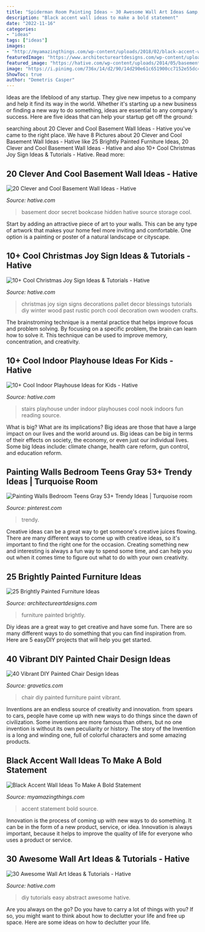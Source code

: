 ```yaml
---
title: "Spiderman Room Painting Ideas ~ 30 Awesome Wall Art Ideas &amp; Tutorials"
description: "Black accent wall ideas to make a bold statement"
date: "2022-11-16"
categories:
- "ideas"
tags: ["ideas"]
images:
- "http://myamazingthings.com/wp-content/uploads/2018/02/black-accent-wall-3.jpg"
featuredImage: "https://www.architectureartdesigns.com/wp-content/uploads/2013/06/253-630x942.jpg"
featured_image: "https://hative.com/wp-content/uploads/2014/05/basement-wall-ideas/2-secret-bookcase-door.jpg"
image: "https://i.pinimg.com/736x/14/d2/90/14d290e61c651900cc7152e55dc4ee63.jpg"
ShowToc: true
author: "Demetris Casper"
---
```



Ideas are the lifeblood of any startup. They give new impetus to a company and help it find its way in the world. Whether it's starting up a new business or finding a new way to do something, ideas are essential to any company's success. Here are five ideas that can help your startup get off the ground: 

	

		
searching about 20 Clever and Cool Basement Wall Ideas - Hative you've came to the right place. We have 8 Pictures about 20 Clever and Cool Basement Wall Ideas - Hative like 25 Brightly Painted Furniture Ideas, 20 Clever and Cool Basement Wall Ideas - Hative and also 10+ Cool Christmas Joy Sign Ideas &amp; Tutorials - Hative. Read more:
		
    
## 20 Clever And Cool Basement Wall Ideas - Hative

<img loading=lazy src="https://hative.com/wp-content/uploads/2014/05/basement-wall-ideas/2-secret-bookcase-door.jpg" onerror="this.onerror=null;this.src='https://tse1.mm.bing.net/th?id=OIP.m3PQnOQWs2APjJCyO4gy5wHaJ4&amp;pid=15.1';" alt="20 Clever and Cool Basement Wall Ideas - Hative">

_Source: hative.com_

>basement door secret bookcase hidden hative source storage cool. 

	

Start by adding an attractive piece of art to your walls. This can be any type of artwork that makes your home feel more inviting and comfortable. One option is a painting or poster of a natural landscape or cityscape.

    
## 10+ Cool Christmas Joy Sign Ideas &amp; Tutorials - Hative

<img loading=lazy src="https://hative.com/wp-content/uploads/2014/09/christmas-joy-sign/10-christmas-joy-sign-ideas-and-tutorials.jpg" onerror="this.onerror=null;this.src='https://tse4.mm.bing.net/th?id=OIP.l2F_ERFExURqzRMtj-SSXQHaJ4&amp;pid=15.1';" alt="10+ Cool Christmas Joy Sign Ideas &amp; Tutorials - Hative">

_Source: hative.com_

>christmas joy sign signs decorations pallet decor blessings tutorials diy winter wood past rustic porch cool decoration own wooden crafts. 

	

The brainstroming technique is a mental practice that helps improve focus and problem solving. By focusing on a specific problem, the brain can learn how to solve it. This technique can be used to improve memory, concentration, and creativity.

    
## 10+ Cool Indoor Playhouse Ideas For Kids - Hative

<img loading=lazy src="https://hative.com/wp-content/uploads/2014/11/indoor-playhouse/4-playhouses-under-the-stairs.jpg" onerror="this.onerror=null;this.src='https://tse3.mm.bing.net/th?id=OIP.PsFTSX0obXmlBrZAT7mlmQHaJ4&amp;pid=15.1';" alt="10+ Cool Indoor Playhouse Ideas for Kids - Hative">

_Source: hative.com_

>stairs playhouse under indoor playhouses cool nook indoors fun reading source. 

	

What is big? What are its implications?
Big ideas are those that have a large impact on our lives and the world around us. Big ideas can be big in terms of their effects on society, the economy, or even just our individual lives. Some big Ideas include: climate change, health care reform, gun control, and education reform.

    
## Painting Walls Bedroom Teens Gray 53+ Trendy Ideas | Turquoise Room

<img loading=lazy src="https://i.pinimg.com/736x/14/d2/90/14d290e61c651900cc7152e55dc4ee63.jpg" onerror="this.onerror=null;this.src='https://tse4.mm.bing.net/th?id=OIP.lKe8W8YzqmGTGfa0ZzGgLwAAAA&amp;pid=15.1';" alt="Painting Walls Bedroom Teens Gray 53+ Trendy Ideas | Turquoise room">

_Source: pinterest.com_

>trendy. 

	

Creative ideas can be a great way to get someone's creative juices flowing. There are many different ways to come up with creative ideas, so it's important to find the right one for the occasion. Creating something new and interesting is always a fun way to spend some time, and can help you out when it comes time to figure out what to do with your own creativity.

    
## 25 Brightly Painted Furniture Ideas

<img loading=lazy src="https://www.architectureartdesigns.com/wp-content/uploads/2013/06/253-630x942.jpg" onerror="this.onerror=null;this.src='https://tse3.mm.bing.net/th?id=OIP.sDEQrrEc9YdJ9UsCdI0XQwHaLE&amp;pid=15.1';" alt="25 Brightly Painted Furniture Ideas">

_Source: architectureartdesigns.com_

>furniture painted brightly. 

	

Diy ideas are a great way to get creative and have some fun. There are so many different ways to do something that you can find inspiration from. Here are 5 easyDIY projects that will help you get started.

    
## 40 Vibrant DIY Painted Chair Design Ideas

<img loading=lazy src="http://www.gravetics.com/wp-content/uploads/2017/08/DIY-Chair-Furniture-Art-Look-at-what-a-little-paint-and-fabric-can-do-to-and-old-chair.jpg" onerror="this.onerror=null;this.src='https://tse4.mm.bing.net/th?id=OIP.5fc6ID9aAkxFa6m4nhvbUgHaNO&amp;pid=15.1';" alt="40 Vibrant DIY Painted Chair Design Ideas">

_Source: gravetics.com_

>chair diy painted furniture paint vibrant. 

	

Inventions are an endless source of creativity and innovation. from spears to cars, people have come up with new ways to do things since the dawn of civilization. Some inventions are more famous than others, but no one invention is without its own peculiarity or history. The story of the Invention is a long and winding one, full of colorful characters and some amazing products.

    
## Black Accent Wall Ideas To Make A Bold Statement

<img loading=lazy src="http://myamazingthings.com/wp-content/uploads/2018/02/black-accent-wall-3.jpg" onerror="this.onerror=null;this.src='https://tse3.mm.bing.net/th?id=OIP.e0FLprZHkTWKFTAAMMzjTwHaLH&amp;pid=15.1';" alt="Black Accent Wall Ideas To Make A Bold Statement">

_Source: myamazingthings.com_

>accent statement bold source. 

	

Innovation is the process of coming up with new ways to do something. It can be in the form of a new product, service, or idea. Innovation is always important, because it helps to improve the quality of life for everyone who uses a product or service.

    
## 30 Awesome Wall Art Ideas &amp; Tutorials - Hative

<img loading=lazy src="https://hative.com/wp-content/uploads/2015/12/wall-art-ideas-tutorials/12-wall-art-ideas-tutorials.jpg" onerror="this.onerror=null;this.src='https://tse2.mm.bing.net/th?id=OIP.9FNhOr3n7DteDJ8IyYgLMQHaLG&amp;pid=15.1';" alt="30 Awesome Wall Art Ideas &amp; Tutorials - Hative">

_Source: hative.com_

>diy tutorials easy abstract awesome hative. 

	

Are you always on the go? Do you have to carry a lot of things with you? If so, you might want to think about how to declutter your life and free up space. Here are some ideas on how to declutter your life.

